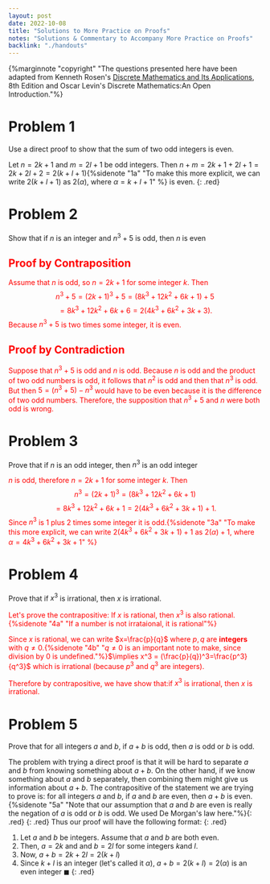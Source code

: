 ```yaml
---
layout: post
date: 2022-10-08
title: "Solutions to More Practice on Proofs"
notes: "Solutions & Commentary to Accompany More Practice on Proofs"
backlink: "./handouts"
---
```

<style>.red{color: red !important;}</style>

{%marginnote "copyright" "The questions presented here have been adapted from Kenneth Rosen's [Discrete Mathematics and Its Applications](https://www.amazon.com/Discrete-Mathematics-Applications-Kenneth-author/dp/1260091996/ref=pd_lpo_1?pd_rd_i=1260091996&psc=1), 8th Edition and Oscar Levin's Discrete Mathematics:An Open Introduction."%}

# Problem 1
Use a direct proof to show that the sum of two odd integers is even.

Let $n = 2k + 1$ and $m = 2l + 1$ be odd integers. Then $n+m=2k+1+2l+1=2k+2l+2=2(k+l+1)${%sidenote "1a" "To make this more explicit, we can write $2(k+l+1)$ as $2(\alpha)$, where $\alpha = k+l+1$" %} is even. 
{: .red}


# Problem 2
Show that if $n$ is an integer and $n^3 + 5$ is odd, then $n$ is even

<div markdown="1" class="red">

## Proof by Contraposition
Assume that $n$ is odd, so $n = 2k + 1$ for some integer $k$. Then $$n^3 +5 = (2k+1)^3+5=(8k^3+12k^2+6k+1)+5$$$$=8k^3+12k^2+6k+6= 2(4k^3 +6k^2 +3k +3).$$ Because $n^3 + 5$ is two times some integer, it is even. 

## Proof by Contradiction
Suppose that $n^3 + 5$ is odd and $n$ is odd. Because $n$ is odd and the product of two odd numbers is odd, it follows that $n^2$ is odd and then that $n^3$ is odd. But then $5 = (n^3 + 5) − n^3$ would have to be even because it is the difference of two odd numbers. Therefore, the supposition that $n^3 + 5$ and $n$ were both odd is wrong.
</div>


# Problem 3
Prove that if $n$ is an odd integer, then $n^3$ is an odd integer

<div markdown="1" class="red">

$n$ is odd, therefore $n = 2k + 1$ for some integer $k$. Then $$n^3 = (2k+1)^3=(8k^3+12k^2+6k+1)$$$$=8k^3+12k^2+6k+1= 2(4k^3 +6k^2 +3k +1)+1.$$  Since $n^3$ is 1 plus 2 times some integer it is odd.{%sidenote "3a" "To make this more explicit, we can write $2(4k^3 +6k^2 +3k +1)+1$ as $2(\alpha)+1$, where $\alpha = 4k^3 +6k^2 +3k +1$" %}
</div>

# Problem 4
Prove that if $x^3$ is irrational, then $x$ is irrational.

<div markdown="1" class="red">

Let's prove the contrapositive: If $x$ is rational, then $x^3$ is also rational.{%sidenote "4a" "If a number is not irrataional, it is rational"%}

Since $x$ is rational, we can write $x=\frac{p}{q}$ where $p,q$ are **integers** with $q \neq 0$.{%sidenote "4b" "$q \neq 0$ is an important note to make, since division by 0 is undefined."%}$\implies x^3 = (\frac{p}{q})^3=\frac{p^3}{q^3}$ which is irrational (because $p^3$ and $q^3$ are integers).

Therefore by contrapositive, we have show that:if $x^3$ is irrational, then $x$ is irrational.
</div>


# Problem 5
Prove that for all integers $a$ and $b$, if $a + b$ is odd, then $a$ is odd or $b$ is odd.

The problem with trying a direct proof is that it will be hard to separate $a$ and $b$ from knowing something about $a + b$. On the other hand, if we know something about $a$ and $b$ separately, then combining them might give us information about $a+b$. The contrapositive of the statement we are trying to prove is: for all integers $a$ and $b$, if $a$ and $b$ are even, then $a+b$ is even. {%sidenote "5a" "Note that our assumption that $a$ and $b$ are even is really the negation of $a$ is odd or $b$ is odd. We used De Morgan's law here."%}{: .red}
{: .red}
Thus our proof will have the following format:
{: .red}
1. Let $a$ and $b$ be integers. Assume that $a$ and $b$ are both even.
2. Then, $a=2k$ and and $b =2l$ for some integers $k$and $l$.
3. Now, $a+b=2k+2l=2(k+l)$
4. Since $k+l$ is an integer (let's called it $\alpha$), $a+b=2(k+l)=2(\alpha)$ is an even integer $\blacksquare$
{: .red}




